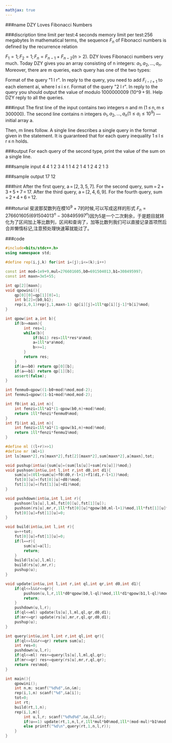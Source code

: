 ```yaml
---
mathjax: true
---
```


###name
DZY Loves Fibonacci Numbers

###discription
time limit per test:4 seconds
memory limit per test:256 megabytes
In mathematical terms, the sequence $F_n$ of Fibonacci numbers is defined by the recurrence relation

$F_1 = 1; F_2 = 1; F_n = F_{n - 1} + F_{n - 2} (n > 2)$.
DZY loves Fibonacci numbers very much. Today DZY gives you an array consisting of n integers: $a_1, a_2, ..., a_n$. Moreover, there are m queries, each query has one of the two types:

Format of the query "1 l r". In reply to the query, you need to add $F_{i - l + 1}$ to each element ai, where l ≤ i ≤ r.
Format of the query "2 l r". In reply to the query you should output the value of  modulo 1000000009 (10^9 + 9).
Help DZY reply to all the queries.

<!---more-->

###input
The first line of the input contains two integers n and m (1 ≤ n, m ≤ 300000). The second line contains n integers $a_1, a_2, ..., a_n (1 ≤ a_i ≤ 10^9)$ — initial array a.

Then, m lines follow. A single line describes a single query in the format given in the statement. It is guaranteed that for each query inequality 1 ≤ l ≤ r ≤ n holds.

###output
For each query of the second type, print the value of the sum on a single line.

###sample input
4 4
1 2 3 4
1 1 4
2 1 4
1 2 4
2 1 3

###sample output
17
12

###hint
After the first query, a = [2, 3, 5, 7].
For the second query, sum = 2 + 3 + 5 + 7 = 17.
After the third query, a = [2, 4, 6, 9].
For the fourth query, sum = 2 + 4 + 6 = 12.

###toturial
斐波那契数列在模$10^9+7$的时候,可以写成这样的形式 $F_n=276601605(691504013^n − 308495997^n)$因为5是一个二次剩余，于是题目就转化为了区间加上等比数列，区间和查询了，加等比数列我们可以直接记录首项然后合并懒惰标记,注意预处理快速幂就能过了。

###code
```cpp
#include<bits/stdc++.h>
using namespace std;

#define rep(i,j,k) for(int i=(j);i<=(k);i++)

const int mod=1e9+9,mul=276601605,b0=691504013,b1=308495997;
const int maxn=3e5+55;

int qp[2][maxn];
void qpowini(){
    qp[0][0]=qp[1][0]=1;
    int b[2]={b0,b1};
    rep(i,0,1)rep(j,1,maxn-1) qp[i][j]=1ll*qp[i][j-1]*b[i]%mod;
}

int qpow(int a,int b){
    if(b>=maxn){
        int res=1;
        while(b){
            if(b&1) res=1ll*res*a%mod;
            a=1ll*a*a%mod;
            b>>=1;
        }
        return res;
    }
    if(a==b0) return qp[0][b];
    if(a==b1) return qp[1][b];
    assert(false);
}

int fenmu0=qpow((1-b0+mod)%mod,mod-2);
int fenmu1=qpow((1-b1+mod)%mod,mod-2);

int f0(int a1,int n){
    int fenzi=1ll*a1*(1-qpow(b0,n)+mod)%mod;
    return 1ll*fenzi*fenmu0%mod;
}
int f1(int a1,int n){
    int fenzi=1ll*a1*(1-qpow(b1,n)+mod)%mod;
    return 1ll*fenzi*fenmu1%mod;
}

#define ml ((l+r)>>1)
#define mr (ml+1)
int ls[maxn*2],rs[maxn*2],fst[2][maxn*2],sum[maxn*2],a[maxn],tot;

void pushup(int&u){sum[u]=(sum[ls[u]]+sum[rs[u]])%mod;}
void pushson(int&u,int l,int r,int d0,int d1){
    sum[u]=(0ll+sum[u]+f0(d0,r-l+1)+f1(d1,r-l+1))%mod;
    fst[0][u]=(fst[0][u]+d0)%mod;
    fst[1][u]=(fst[1][u]+d1)%mod;
}

void pushdown(int&u,int l,int r){
    pushson(ls[u],l,ml,fst[0][u],fst[1][u]);
    pushson(rs[u],mr,r,1ll*fst[0][u]*qpow(b0,ml-l+1)%mod,1ll*fst[1][u]*qpow(b1,ml-l+1)%mod);
    fst[0][u]=fst[1][u]=0;
}

void build(int&u,int l,int r){
    u=++tot;
    fst[0][u]=fst[1][u]=0;
    if(l==r){
        sum[u]=a[l];
        return;
    }
    build(ls[u],l,ml);
    build(rs[u],mr,r);
    pushup(u);
}

void update(int&u,int l,int r,int ql,int qr,int d0,int d1){
    if(ql<=l&&r<=qr){
        pushson(u,l,r,1ll*d0*qpow(b0,l-ql)%mod,1ll*d1*qpow(b1,l-ql)%mod);
        return;
    }
    pushdown(u,l,r);
    if(ql<=ml) update(ls[u],l,ml,ql,qr,d0,d1);
    if(mr<=qr) update(rs[u],mr,r,ql,qr,d0,d1);
    pushup(u);
}

int query(int&u,int l,int r,int ql,int qr){
    if(ql<=l&&r<=qr) return sum[u];
    int res=0;
    pushdown(u,l,r);
    if(ql<=ml) res+=query(ls[u],l,ml,ql,qr);
    if(mr<=qr) res+=query(rs[u],mr,r,ql,qr);
    return res%mod;
}

int main(){
    qpowini();
    int n,m; scanf("%d%d",&n,&m);
    rep(i,1,n) scanf("%d",&a[i]);
    tot=0;
    int rt;
    build(rt,1,n);
    rep(i,1,m){
        int u,l,r; scanf("%d%d%d",&u,&l,&r);
        if(u==1) update(rt,1,n,l,r,1ll*mul*b0%mod,1ll*(mod-mul)*b1%mod);
        else printf("%d\n",query(rt,1,n,l,r));
    }
}
```